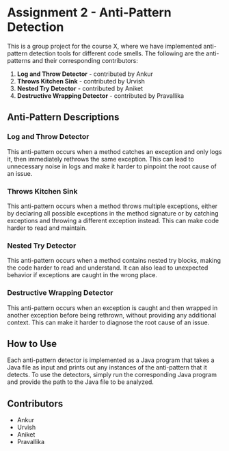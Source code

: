 # Assignment 2 - Anti-Pattern Detection

This is a group project for the course X, where we have implemented anti-pattern detection tools for different code smells. The following are the anti-patterns and their corresponding contributors:

1. **Log and Throw Detector** - contributed by Ankur
2. **Throws Kitchen Sink** - contributed by Urvish
3. **Nested Try Detector** - contributed by Aniket
4. **Destructive Wrapping Detector** - contributed by Pravallika

## Anti-Pattern Descriptions

### Log and Throw Detector

This anti-pattern occurs when a method catches an exception and only logs it, then immediately rethrows the same exception. This can lead to unnecessary noise in logs and make it harder to pinpoint the root cause of an issue.

### Throws Kitchen Sink

This anti-pattern occurs when a method throws multiple exceptions, either by declaring all possible exceptions in the method signature or by catching exceptions and throwing a different exception instead. This can make code harder to read and maintain.

### Nested Try Detector

This anti-pattern occurs when a method contains nested try blocks, making the code harder to read and understand. It can also lead to unexpected behavior if exceptions are caught in the wrong place.

### Destructive Wrapping Detector

This anti-pattern occurs when an exception is caught and then wrapped in another exception before being rethrown, without providing any additional context. This can make it harder to diagnose the root cause of an issue.

## How to Use

Each anti-pattern detector is implemented as a Java program that takes a Java file as input and prints out any instances of the anti-pattern that it detects. To use the detectors, simply run the corresponding Java program and provide the path to the Java file to be analyzed.

## Contributors

- Ankur
- Urvish
- Aniket
- Pravallika
